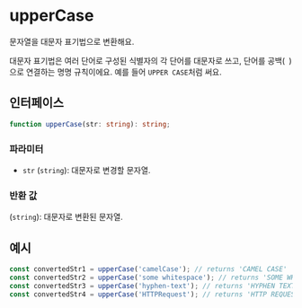 # upperCase

문자열을 대문자 표기법으로 변환해요.

대문자 표기법은 여러 단어로 구성된 식별자의 각 단어를 대문자로 쓰고, 단어를 공백(` `)으로 연결하는 명명 규칙이에요. 예를 들어 `UPPER CASE`처럼 써요.

## 인터페이스

```typescript
function upperCase(str: string): string;
```

### 파라미터

- `str` (`string`): 대문자로 변경할 문자열.

### 반환 값

(`string`): 대문자로 변환된 문자열.

## 예시

```typescript
const convertedStr1 = upperCase('camelCase'); // returns 'CAMEL CASE'
const convertedStr2 = upperCase('some whitespace'); // returns 'SOME WHITESPACE'
const convertedStr3 = upperCase('hyphen-text'); // returns 'HYPHEN TEXT'
const convertedStr4 = upperCase('HTTPRequest'); // returns 'HTTP REQUEST'
```
